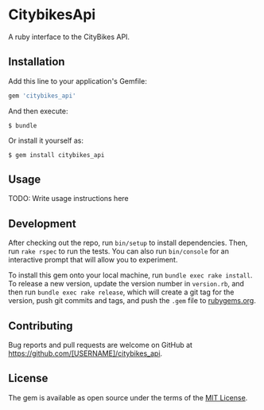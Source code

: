 # CitybikesApi

A ruby interface to the CityBikes API.

## Installation

Add this line to your application's Gemfile:

```ruby
gem 'citybikes_api'
```

And then execute:

    $ bundle

Or install it yourself as:

    $ gem install citybikes_api

## Usage

TODO: Write usage instructions here

## Development

After checking out the repo, run `bin/setup` to install dependencies. Then, run `rake rspec` to run the tests. You can also run `bin/console` for an interactive prompt that will allow you to experiment.

To install this gem onto your local machine, run `bundle exec rake install`. To release a new version, update the version number in `version.rb`, and then run `bundle exec rake release`, which will create a git tag for the version, push git commits and tags, and push the `.gem` file to [rubygems.org](https://rubygems.org).

## Contributing

Bug reports and pull requests are welcome on GitHub at https://github.com/[USERNAME]/citybikes_api.

## License

The gem is available as open source under the terms of the [MIT License](http://opensource.org/licenses/MIT).
